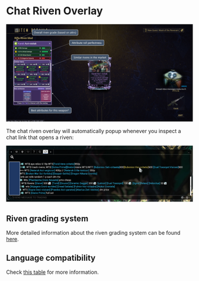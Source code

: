 # Chat Riven Overlay

![Chat Riven Overlay](./assets/OverlayRivenChat.webp)

The chat riven overlay will automatically popup whenever you inspect a chat link that opens a riven:

![Overlay](./assets/OverlayRivenChatChat.webp)

## Riven grading system
More detailed information about the riven grading system can be found [here](/features/riven-explorer.html).

## Language compatibility

Check [this table](/language-compatibility.html) for more information.
